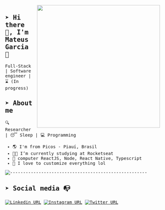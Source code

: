<samp>

<img align="right" width="400" src="https://raw.githubusercontent.com/mpgxc/experimental.Frankner/master/.github/logo.png">

## ➤ Hi there 👋, I'm Mateus Garcia :rocket:

Full-Stack | Software engineer | ⌛ (In progress)

## ➤ About me 

  :mag: Researcher | 😴 Sleep | 💻 Programming

- :earth_americas: I'm from Picos - Piauí, Brasil
- :man_technologist: I’m currently studying at Rocketseat
- 💜 computer ReactJS, Node, React Native, Typescript
- :gem: I love to customize everything lol


![-----------------------------------------------------](https://raw.githubusercontent.com/andreasbm/readme/master/assets/lines/colored.png)

## ➤ Social media :mailbox_with_no_mail:

[![Linkedin URL](https://img.shields.io/twitter/url?color=%2380ff80&label=Linkedin%2Fmpgxc&logo=linkedin&style=for-the-badge&url=https%3A%2F%2Fwww.linkedin.com/in/mpgxc)](https://www.linkedin.com/in/mpgxc)
[![Instagram URL](https://img.shields.io/twitter/url?color=%2380ff80&label=Instagram%2Fmpgxc&logo=instagram&logoColor=%23FFF&style=for-the-badge&url=https%3A%2F%2Fwww.instagram.com/mpgx.c)](https://www.instagram.com/mpgx.c)
</samp>
[![Twitter URL](https://img.shields.io/twitter/url?color=%232380ff80&label=Kaggle%2Fmpgxc&logo=kaggle&logoColor=FFF&style=for-the-badge&url=https%3A%2F%2Fwww.kaggle.com%2Fxwalker)](https://www.kaggle.com/xwalker)
